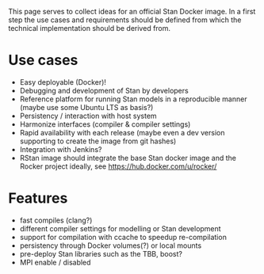 This page serves to collect ideas for an official Stan Docker image. In a first step the use cases and requirements should be defined from which the technical implementation should be derived from.

# Use cases

- Easy deployable (Docker)!
- Debugging and development of Stan by developers
- Reference platform for running Stan models in a reproducible manner (maybe use some Ubuntu LTS as basis?)
- Persistency / interaction with host system
- Harmonize interfaces (compiler & compiler settings)
- Rapid availability with each release (maybe even a dev version supporting to create the image from git hashes)
- Integration with Jenkins?
- RStan image should integrate the base Stan docker image and the Rocker project ideally, see https://hub.docker.com/u/rocker/

# Features

- fast compiles (clang?)
- different compiler settings for modelling or Stan development
- support for compilation with ccache to speedup re-compilation 
- persistency through Docker volumes(?) or local mounts
- pre-deploy Stan libraries such as the TBB, boost?
- MPI enable / disabled